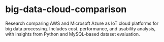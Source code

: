 # big-data-cloud-comparison
Research comparing AWS and Microsoft Azure as IoT cloud platforms for big data processing. Includes cost, performance, and usability analysis, with insights from Python and MySQL-based dataset evaluation.
